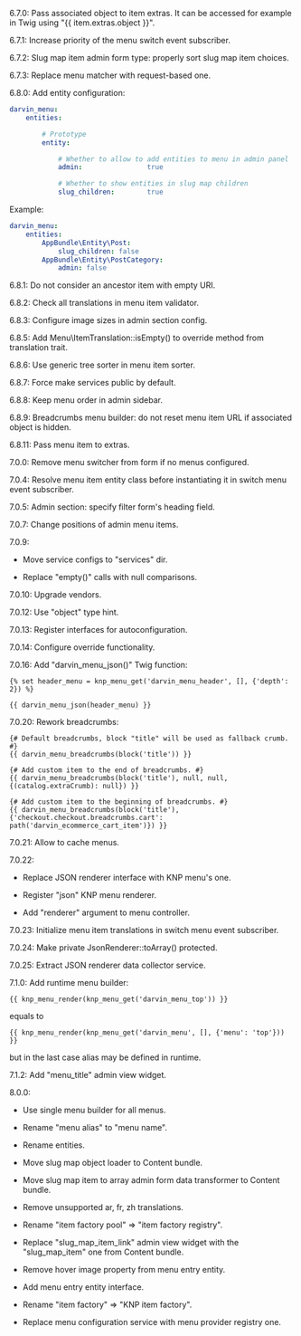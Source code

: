 6.7.0: Pass associated object to item extras. It can be accessed for example in Twig using "{{ item.extras.object }}".

6.7.1: Increase priority of the menu switch event subscriber.

6.7.2: Slug map item admin form type: properly sort slug map item choices.

6.7.3: Replace menu matcher with request-based one.

6.8.0: Add entity configuration:

```yaml
darvin_menu:
    entities:

        # Prototype
        entity:

            # Whether to allow to add entities to menu in admin panel
            admin:                true

            # Whether to show entities in slug map children
            slug_children:        true
```

Example:

```yaml
darvin_menu:
    entities:
        AppBundle\Entity\Post:
            slug_children: false
        AppBundle\Entity\PostCategory:
            admin: false
```

6.8.1: Do not consider an ancestor item with empty URI.

6.8.2: Check all translations in menu item validator.

6.8.3: Configure image sizes in admin section config.

6.8.5: Add Menu\ItemTranslation::isEmpty() to override method from translation trait.

6.8.6: Use generic tree sorter in menu item sorter.

6.8.7: Force make services public by default.

6.8.8: Keep menu order in admin sidebar.

6.8.9: Breadcrumbs menu builder: do not reset menu item URL if associated object is hidden.

6.8.11: Pass menu item to extras.

7.0.0: Remove menu switcher from form if no menus configured.

7.0.4: Resolve menu item entity class before instantiating it in switch menu event subscriber.

7.0.5: Admin section: specify filter form's heading field.

7.0.7: Change positions of admin menu items.

7.0.9:

- Move service configs to "services" dir.

- Replace "empty()" calls with null comparisons.

7.0.10: Upgrade vendors.

7.0.12: Use "object" type hint.

7.0.13: Register interfaces for autoconfiguration.

7.0.14: Configure override functionality.

7.0.16: Add "darvin_menu_json()" Twig function:

```twig
{% set header_menu = knp_menu_get('darvin_menu_header', [], {'depth': 2}) %}

{{ darvin_menu_json(header_menu) }}
```

7.0.20: Rework breadcrumbs:

```twig
{# Default breadcrumbs, block "title" will be used as fallback crumb. #}
{{ darvin_menu_breadcrumbs(block('title')) }}

{# Add custom item to the end of breadcrumbs. #}
{{ darvin_menu_breadcrumbs(block('title'), null, null, {(catalog.extraCrumb): null}) }}

{# Add custom item to the beginning of breadcrumbs. #}
{{ darvin_menu_breadcrumbs(block('title'), {'checkout.checkout.breadcrumbs.cart': path('darvin_ecommerce_cart_item')}) }}
```

7.0.21: Allow to cache menus.

7.0.22:
 
- Replace JSON renderer interface with KNP menu's one.

- Register "json" KNP menu renderer.

- Add "renderer" argument to menu controller.

7.0.23: Initialize menu item translations in switch menu event subscriber.

7.0.24: Make private JsonRenderer::toArray() protected.

7.0.25: Extract JSON renderer data collector service.

7.1.0: Add runtime menu builder:

```twig
{{ knp_menu_render(knp_menu_get('darvin_menu_top')) }}
```

equals to

```twig
{{ knp_menu_render(knp_menu_get('darvin_menu', [], {'menu': 'top'})) }}
```

but in the last case alias may be defined in runtime.

7.1.2: Add "menu_title" admin view widget.

8.0.0:

- Use single menu builder for all menus.

- Rename "menu alias" to "menu name".

- Rename entities.

- Move slug map object loader to Content bundle.

- Move slug map item to array admin form data transformer to Content bundle.

- Remove unsupported ar, fr, zh translations.

- Rename "item factory pool" => "item factory registry".

- Replace "slug_map_item_link" admin view widget with the "slug_map_item" one from Content bundle.

- Remove hover image property from menu entry entity.

- Add menu entry entity interface.

- Rename "item factory" => "KNP item factory".

- Replace menu configuration service with menu provider registry one.
